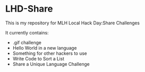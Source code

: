 # LHD-Share
 This is my repository for MLH Local Hack Day:Share Challenges

 It currently contains:
 - .gif challenge
 - Hello World in a new language
 - Something for other hackers to use
 - Write Code to Sort a List
 - Share a Unique Language Challenge

